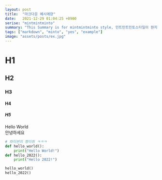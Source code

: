 ```yaml
---
layout: post
title:  "마크다운 예시에양"
date:   2021-12-29 01:04:25 +0900
serise: "mintmintminto"
summary: "This Summary is for mintmintminto style, 민트민트민토스타일이 뭔지 보여주지"
tags: ["markdown", "minto", "yes", "example"]
image: "assets/posts/ex.jpg"
---
```


# H1
## H2
### H3
#### H4
##### H5

Hello World <br >
안녕하세요 <br >

```python
# 파이썬이 짱이쥐 ㅋㅋㅋ
def hello_world():
    print("Hello World!")
def hello_2022():
    print("Hello 2022!")

hello_world()
hello_2022()
```